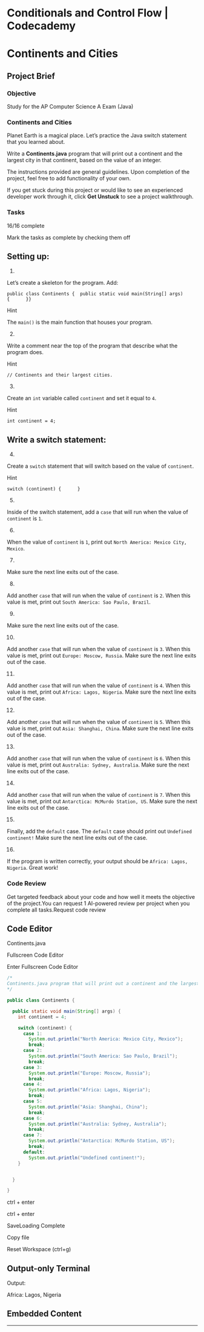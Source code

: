 # Conditionals and Control Flow | Codecademy

# Continents and Cities

## Project Brief

### Objective

Study for the AP Computer Science A Exam (Java)

### Continents and Cities

Planet Earth is a magical place. Let’s practice the Java switch statement that you learned about.

Write a **Continents.java** program that will print out a continent and the largest city in that continent, based on the value of an integer.

The instructions provided are general guidelines. Upon completion of the project, feel free to add functionality of your own.

If you get stuck during this project or would like to see an experienced developer work through it, click **Get Unstuck** to see a project walkthrough.

### Tasks

16/16 complete

Mark the tasks as complete by checking them off

## Setting up:

1.

Let’s create a skeleton for the program. Add:

```
public class Continents {  public static void main(String[] args) {      }}
```

Hint

The `main()` is the main function that houses your program.

2.

Write a comment near the top of the program that describe what the program does.

Hint

```
// Continents and their largest cities.
```

3.

Create an `int` variable called `continent` and set it equal to `4`.

Hint

```
int continent = 4;
```

## Write a switch statement:

4.

Create a `switch` statement that will switch based on the value of `continent`.

Hint

```
switch (continent) {      }
```

5.

Inside of the switch statement, add a `case` that will run when the value of `continent` is `1`.

6.

When the value of `continent` is `1`, print out `North America: Mexico City, Mexico`.

7.

Make sure the next line exits out of the case.

8.

Add another `case` that will run when the value of `continent` is `2`. When this value is met, print out `South America: Sao Paulo, Brazil`.

9.

Make sure the next line exits out of the case.

10.

Add another `case` that will run when the value of `continent` is `3`. When this value is met, print out `Europe: Moscow, Russia`. Make sure the next line exits out of the case.

11.

Add another `case` that will run when the value of `continent` is `4`. When this value is met, print out `Africa: Lagos, Nigeria`. Make sure the next line exits out of the case.

12.

Add another `case` that will run when the value of `continent` is `5`. When this value is met, print out `Asia: Shanghai, China`. Make sure the next line exits out of the case.

13.

Add another `case` that will run when the value of `continent` is `6`. When this value is met, print out `Australia: Sydney, Australia`. Make sure the next line exits out of the case.

14.

Add another `case` that will run when the value of `continent` is `7`. When this value is met, print out `Antarctica: McMurdo Station, US`. Make sure the next line exits out of the case.

15.

Finally, add the `default` case. The `default` case should print out `Undefined continent!` Make sure the next line exits out of the case.

16.

If the program is written correctly, your output should be `Africa: Lagos, Nigeria`. Great work!

### Code Review

Get targeted feedback about your code and how well it meets the objective of the project.You can request 1 AI-powered review per project when you complete all tasks.Request code review

## Code Editor

Continents.java

Fullscreen Code Editor

Enter Fullscreen Code Editor

```java
/*
Continents.java program that will print out a continent and the largest city in that continent, based on the value of an integer.
*/

public class Continents {

  public static void main(String[] args) {
    int continent = 4;

    switch (continent) {
      case 1:
        System.out.println("North America: Mexico City, Mexico");
        break;
      case 2:
        System.out.println("South America: Sao Paulo, Brazil");
        break;
      case 3:
        System.out.println("Europe: Moscow, Russia");
        break;
      case 4:
        System.out.println("Africa: Lagos, Nigeria");
        break;
      case 5:
        System.out.println("Asia: Shanghai, China");
        break;
      case 6:
        System.out.println("Australia: Sydney, Australia");
        break;
      case 7:
        System.out.println("Antarctica: McMurdo Station, US");
        break;
      default:
        System.out.println("Undefined continent!");
    }


  }

}

```

ctrl + enter

ctrl + enter

SaveLoading Complete

Copy file

Reset Workspace (ctrl+g)

## Output-only Terminal

Output:

Africa: Lagos, Nigeria



## Embedded Content

---
